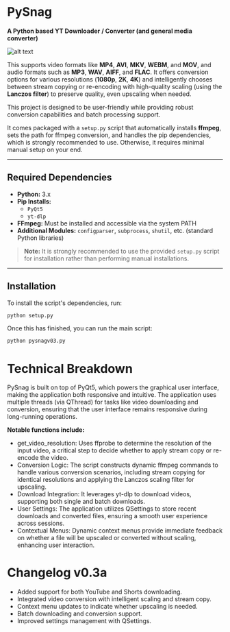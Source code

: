 # PySnag
**A Python based YT Downloader / Converter (and general media converter)**

![alt text](https://i.imgur.com/xynBoPP.png)

This supports video formats like **MP4**, **AVI**, **MKV**, **WEBM**, and **MOV**, and audio formats such as **MP3**, **WAV**, **AIFF**, and **FLAC**. It offers conversion options for various resolutions (**1080p**, **2K**, **4K**) and intelligently chooses between stream copying or re-encoding with high-quality scaling (using the **Lanczos filter**) to preserve quality, even upscaling when needed.

This project is designed to be user-friendly while providing robust conversion capabilities and batch processing support.

It comes packaged with a `setup.py` script that automatically installs **ffmpeg**, sets the path for ffmpeg conversion, and handles the pip dependencies, which is strongly recommended to use. Otherwise, it requires minimal manual setup on your end.

---

## Required Dependencies

- **Python:** 3.x  
- **Pip Installs:**  
  - `PyQt5`  
  - `yt-dlp`  
- **FFmpeg:** Must be installed and accessible via the system PATH  
- **Additional Modules:** `configparser`, `subprocess`, `shutil`, etc. (standard Python libraries)

> **Note:** It is strongly recommended to use the provided `setup.py` script for installation rather than performing manual installations.

---

## Installation

To install the script's dependencies, run:
```bash
python setup.py
```

Once this has finished, you can run the main script:

```bash
python pysnagv03.py
```

# Technical Breakdown
PySnag is built on top of PyQt5, which powers the graphical user interface, making the application both responsive and intuitive. 
The application uses multiple threads (via QThread) for tasks like video downloading and conversion, ensuring that the user interface remains responsive during long-running operations. 

**Notable functions include:**

+ get_video_resolution: Uses ffprobe to determine the resolution of the input video, a critical step to decide whether to apply stream copy or re-encode the video.
+ Conversion Logic: The script constructs dynamic ffmpeg commands to handle various conversion scenarios, including stream copying for identical resolutions and applying the Lanczos scaling filter for upscaling.
+ Download Integration: It leverages yt-dlp to download videos, supporting both single and batch downloads.
+ User Settings: The application utilizes QSettings to store recent downloads and converted files, ensuring a smooth user experience across sessions.
+ Contextual Menus: Dynamic context menus provide immediate feedback on whether a file will be upscaled or converted without scaling, enhancing user interaction.


# Changelog  v0.3a
- Added support for both YouTube and Shorts downloading.
- Integrated video conversion with intelligent scaling and stream copy.
- Context menu updates to indicate whether upscaling is needed.
- Batch downloading and conversion support.
- Improved settings management with QSettings.
